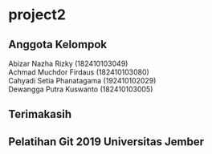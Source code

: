 # project2
## Anggota Kelompok  
Abizar Nazha Rizky (182410103049)  
Achmad Muchdor Firdaus (182410103080)  
Cahyadi Setia Phanatagama (192410102029)  
Dewangga Putra Kuswanto (182410103005)    
  
  
  
## Terimakasih
  
  
  
## Pelatihan Git 2019 Universitas Jember  
